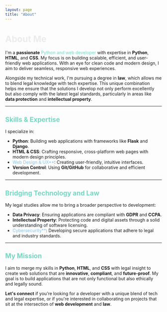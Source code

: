 ```yaml
---
layout: page
title: "About"
---
```


# <span style="color:#EAECEE;">About Me</span>

I'm a **passionate** <span style="color:#76D7C4;">Python and web developer</span> with expertise in **Python**, **HTML**, and **CSS**. My focus is on building scalable, efficient, and user-friendly web applications. With an eye for clean code and modern design, I aim to deliver seamless, responsive web experiences.

Alongside my technical work, I'm pursuing a degree in **law**, which allows me to blend legal knowledge with tech expertise. This unique combination helps me ensure that the solutions I develop not only perform excellently but also comply with the latest legal standards, particularly in areas like **data protection** and **intellectual property**.

---

## <span style="color:#76D7C4;">Skills & Expertise</span>

I specialize in:

- **Python**: Building web applications with frameworks like **Flask** and **Django**.
- **HTML & CSS**: Crafting responsive, cross-platform web pages with modern design principles.
- <span style="color:#85C1E9;">Web Design & UX**</span>: Creating user-friendly, intuitive interfaces.
- **Version Control**: Using **Git/GitHub** for collaborative and efficient development.

---

## <span style="color:#76D7C4;">Bridging Technology and Law</span>

My legal studies allow me to bring a broader perspective to development:

- **Data Privacy**: Ensuring applications are compliant with **GDPR** and **CCPA**.
- **Intellectual Property**: Protecting code and digital assets through a solid understanding of software licensing.
- <span style="color:#85C1E9;">Cybersecurity**</span>: Developing secure applications that adhere to legal and industry standards.

---

## <span style="color:#76D7C4;">My Mission</span>

I aim to merge my skills in **Python**, **HTML**, and **CSS** with legal insight to create web solutions that are **innovative**, **compliant**, and **future-proof**. My goal is to build applications that are not only functional but also ethically and legally sound.

**Let's connect** if you’re looking for a developer with a unique blend of tech and legal expertise, or if you're interested in collaborating on projects that sit at the intersection of **web development** and **law**.




